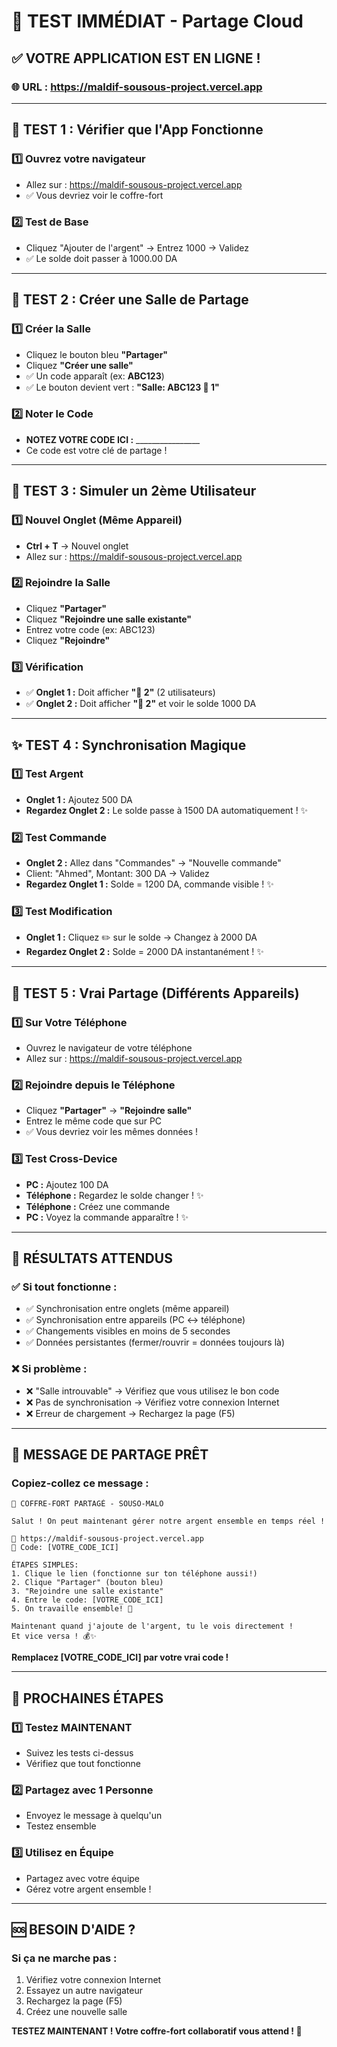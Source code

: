 # 🧪 TEST IMMÉDIAT - Partage Cloud

## ✅ **VOTRE APPLICATION EST EN LIGNE !**

### 🌐 **URL :** https://maldif-sousous-project.vercel.app

---

## 🎯 **TEST 1 : Vérifier que l'App Fonctionne**

### 1️⃣ **Ouvrez votre navigateur**
- Allez sur : https://maldif-sousous-project.vercel.app
- ✅ Vous devriez voir le coffre-fort

### 2️⃣ **Test de Base**
- Cliquez "Ajouter de l'argent" → Entrez 1000 → Validez
- ✅ Le solde doit passer à 1000.00 DA

---

## 🔗 **TEST 2 : Créer une Salle de Partage**

### 1️⃣ **Créer la Salle**
- Cliquez le bouton bleu **"Partager"**
- Cliquez **"Créer une salle"**
- ✅ Un code apparaît (ex: **ABC123**)
- ✅ Le bouton devient vert : **"Salle: ABC123 👥 1"**

### 2️⃣ **Noter le Code**
- **NOTEZ VOTRE CODE ICI :** ________________
- Ce code est votre clé de partage !

---

## 👥 **TEST 3 : Simuler un 2ème Utilisateur**

### 1️⃣ **Nouvel Onglet (Même Appareil)**
- **Ctrl + T** → Nouvel onglet
- Allez sur : https://maldif-sousous-project.vercel.app

### 2️⃣ **Rejoindre la Salle**
- Cliquez **"Partager"**
- Cliquez **"Rejoindre une salle existante"**
- Entrez votre code (ex: ABC123)
- Cliquez **"Rejoindre"**

### 3️⃣ **Vérification**
- ✅ **Onglet 1 :** Doit afficher **"👥 2"** (2 utilisateurs)
- ✅ **Onglet 2 :** Doit afficher **"👥 2"** et voir le solde 1000 DA

---

## ✨ **TEST 4 : Synchronisation Magique**

### 1️⃣ **Test Argent**
- **Onglet 1 :** Ajoutez 500 DA
- **Regardez Onglet 2 :** Le solde passe à 1500 DA automatiquement ! ✨

### 2️⃣ **Test Commande**
- **Onglet 2 :** Allez dans "Commandes" → "Nouvelle commande"
- Client: "Ahmed", Montant: 300 DA → Validez
- **Regardez Onglet 1 :** Solde = 1200 DA, commande visible ! ✨

### 3️⃣ **Test Modification**
- **Onglet 1 :** Cliquez ✏️ sur le solde → Changez à 2000 DA
- **Regardez Onglet 2 :** Solde = 2000 DA instantanément ! ✨

---

## 📱 **TEST 5 : Vrai Partage (Différents Appareils)**

### 1️⃣ **Sur Votre Téléphone**
- Ouvrez le navigateur de votre téléphone
- Allez sur : https://maldif-sousous-project.vercel.app

### 2️⃣ **Rejoindre depuis le Téléphone**
- Cliquez **"Partager"** → **"Rejoindre salle"**
- Entrez le même code que sur PC
- ✅ Vous devriez voir les mêmes données !

### 3️⃣ **Test Cross-Device**
- **PC :** Ajoutez 100 DA
- **Téléphone :** Regardez le solde changer ! ✨
- **Téléphone :** Créez une commande
- **PC :** Voyez la commande apparaître ! ✨

---

## 🎉 **RÉSULTATS ATTENDUS**

### ✅ **Si tout fonctionne :**
- ✅ Synchronisation entre onglets (même appareil)
- ✅ Synchronisation entre appareils (PC ↔ téléphone)
- ✅ Changements visibles en moins de 5 secondes
- ✅ Données persistantes (fermer/rouvrir = données toujours là)

### ❌ **Si problème :**
- ❌ "Salle introuvable" → Vérifiez que vous utilisez le bon code
- ❌ Pas de synchronisation → Vérifiez votre connexion Internet
- ❌ Erreur de chargement → Rechargez la page (F5)

---

## 📱 **MESSAGE DE PARTAGE PRÊT**

### **Copiez-collez ce message :**

```
🏦 COFFRE-FORT PARTAGÉ - SOUSO-MALO

Salut ! On peut maintenant gérer notre argent ensemble en temps réel !

🔗 https://maldif-sousous-project.vercel.app
🔑 Code: [VOTRE_CODE_ICI]

ÉTAPES SIMPLES:
1. Clique le lien (fonctionne sur ton téléphone aussi!)
2. Clique "Partager" (bouton bleu)
3. "Rejoindre une salle existante"
4. Entre le code: [VOTRE_CODE_ICI]
5. On travaille ensemble! 🎉

Maintenant quand j'ajoute de l'argent, tu le vois directement !
Et vice versa ! 💰✨
```

**Remplacez [VOTRE_CODE_ICI] par votre vrai code !**

---

## 🎯 **PROCHAINES ÉTAPES**

### 1️⃣ **Testez MAINTENANT**
- Suivez les tests ci-dessus
- Vérifiez que tout fonctionne

### 2️⃣ **Partagez avec 1 Personne**
- Envoyez le message à quelqu'un
- Testez ensemble

### 3️⃣ **Utilisez en Équipe**
- Partagez avec votre équipe
- Gérez votre argent ensemble !

---

## 🆘 **BESOIN D'AIDE ?**

### **Si ça ne marche pas :**
1. Vérifiez votre connexion Internet
2. Essayez un autre navigateur
3. Rechargez la page (F5)
4. Créez une nouvelle salle

**TESTEZ MAINTENANT ! Votre coffre-fort collaboratif vous attend ! 🚀**